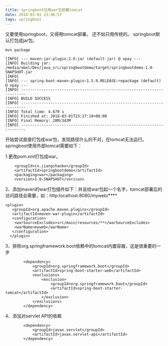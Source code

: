 ```yaml
---
title: springboot应用war包部署tomcat
date: 2018-03-01 23:46:57
tags: springboot
---
```


又要使用springboot，又得用tomcat部署。
还不如只用传统的。
springboot默认打包成jar包。
```
mvn package
```
```
[INFO] --- maven-jar-plugin:2.6:jar (default-jar) @ xpay ---
[INFO] Building jar: /media/abel/Dev/java_src/springbootdemo/target/springbootdemo-1.0-SNAPSHOT.jar
[INFO] 
[INFO] --- spring-boot-maven-plugin:1.5.9.RELEASE:repackage (default) @ xpay ---
[INFO] ------------------------------------------------------------------------
[INFO] BUILD SUCCESS
[INFO] ------------------------------------------------------------------------
[INFO] Total time: 4.679 s
[INFO] Finished at: 2018-03-01T23:27:10+08:00
[INFO] Final Memory: 28M/343M
[INFO] ------------------------------------------------------------------------
```
<!-- more -->

开始尝试直接打包成war包，发现路径什么的不对，在tomcat无法运行。
springboot使用外部tomcat需要如下：

1.更改pom.xml打包成war。
```
    <groupId>cn.jiangshaobo</groupId>
    <artifactId>springbootdemo</artifactId>
    <packaging>war</packaging>
    <version>1.0-SNAPSHOT</version>
```

2、添加maven的war打包插件如下：并且给war包起一个名字，tomcat部署后的访问路径会需要，如：http:localhost:8080/myweb/****

```
<plugin>       
   <groupId>org.apache.maven.plugins</groupId>       
   <artifactId>maven-war-plugin</artifactId>       
   <configuration>       
    <warSourceExcludes>src/main/resources/**</warSourceExcludes>  
    <warName>myweb</warName>       
   </configuration>       
  </plugin>
```

3、排除org.springframework.boot依赖中的tomcat内置容器，这是很重要的一步
```
        <dependency>
            <groupId>org.springframework.boot</groupId>
            <artifactId>spring-boot-starter-web</artifactId>
            <exclusions>
                <exclusion>
                    <groupId>org.springframework.boot</groupId>
                    <artifactId>spring-boot-starter-tomcat</artifactId>
                </exclusion>
            </exclusions>
        </dependency>
```

4、添加对servlet API的依赖
```
        <dependency>  
            <groupId>javax.servlet</groupId>  
            <artifactId>javax.servlet-api</artifactId>  
        </dependency>
```
